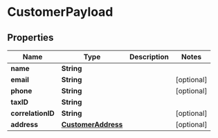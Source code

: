 

# CustomerPayload


## Properties

| Name | Type | Description | Notes |
|------------ | ------------- | ------------- | -------------|
|**name** | **String** |  |  |
|**email** | **String** |  |  [optional] |
|**phone** | **String** |  |  [optional] |
|**taxID** | **String** |  |  |
|**correlationID** | **String** |  |  [optional] |
|**address** | [**CustomerAddress**](CustomerAddress.md) |  |  [optional] |



